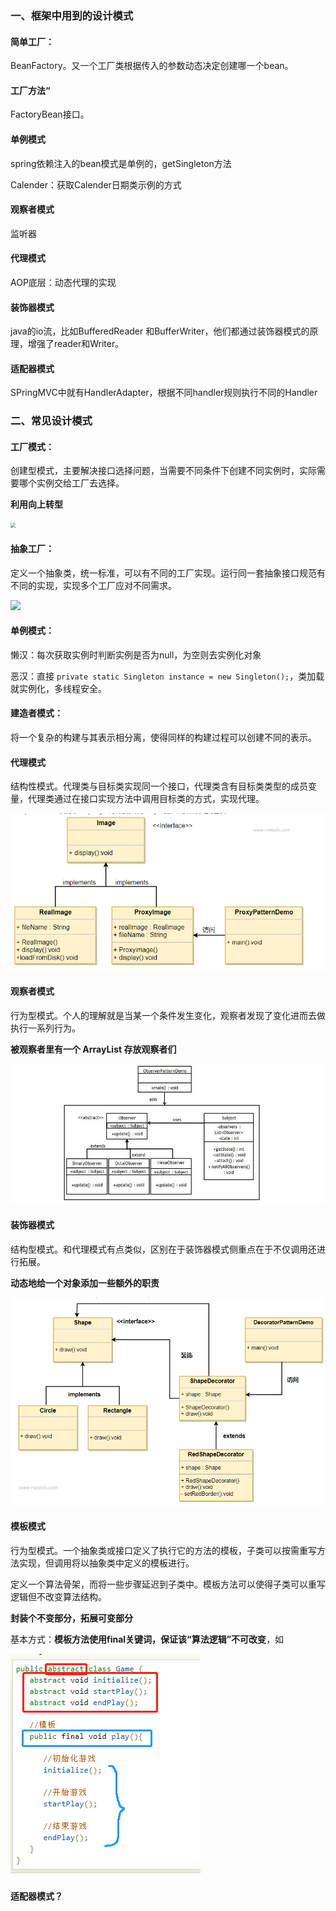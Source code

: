 ### 一、框架中用到的设计模式

#### 简单工厂：

BeanFactory。又一个工厂类根据传入的参数动态决定创建哪一个bean。

#### 工厂方法“

FactoryBean接口。

#### 单例模式

spring依赖注入的bean模式是单例的，getSingleton方法

Calender：获取Calender日期类示例的方式

#### 观察者模式

监听器

#### 代理模式

AOP底层：动态代理的实现

#### 装饰器模式

java的io流，比如BufferedReader 和BufferWriter，他们都通过装饰器模式的原理，增强了reader和Writer。

#### 适配器模式

SPringMVC中就有HandlerAdapter，根据不同handler规则执行不同的Handler







### 二、常见设计模式

#### 工厂模式：

创建型模式，主要解决接口选择问题，当需要不同条件下创建不同实例时，实际需要哪个实例交给工厂去选择。

**利用向上转型**

<img src="D:/ideaProject/learning/pictures/工厂模式.png" style="zoom:50%">

#### 抽象工厂：

定义一个抽象类，统一标准，可以有不同的工厂实现。运行同一套抽象接口规范有不同的实现，实现多个工厂应对不同需求。

<img src="D:/ideaProject/learning/pictures/抽象工厂模式.png" style="zoom:">

#### 单例模式：

懒汉：每次获取实例时判断实例是否为null，为空则去实例化对象

恶汉：直接 `private static Singleton instance = new Singleton();`，类加载就实例化，多线程安全。

#### 建造者模式：

将一个复杂的构建与其表示相分离，使得同样的构建过程可以创建不同的表示。



#### 代理模式

结构性模式。代理类与目标类实现同一个接口，代理类含有目标类类型的成员变量，代理类通过在接口实现方法中调用目标类的方式，实现代理。

<img src="pictures\设计模式-代理模式.png" style="zoom:10">

#### 观察者模式

行为型模式。个人的理解就是当某一个条件发生变化，观察者发现了变化进而去做执行一系列行为。

**被观察者里有一个 ArrayList 存放观察者们**

<img src="pictures\设计模式-观察者模式.png" style="">

#### 装饰器模式

结构型模式。和代理模式有点类似，区别在于装饰器模式侧重点在于不仅调用还进行拓展。

**动态地给一个对象添加一些额外的职责**

<img src="pictures\设计模式-装饰器模式.png" style="">

#### 模板模式

行为型模式。一个抽象类或接口定义了执行它的方法的模板，子类可以按需重写方法实现，但调用将以抽象类中定义的模板进行。

定义一个算法骨架，而将一些步骤延迟到子类中。模板方法可以使得子类可以重写逻辑但不改变算法结构。

**封装个不变部分，拓展可变部分**

基本方式：**模板方法使用final关键词，保证该“算法逻辑”不可改变**，如

<img src="pictures\设计模式-模板模式.png" style="">

#### 适配器模式？

